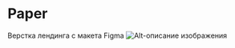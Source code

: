 # Paper
Верстка лендинга с макета Figma
![Alt-описание изображения]("C:\Users\3andr\Pictures\фигма\Desktop.png")
